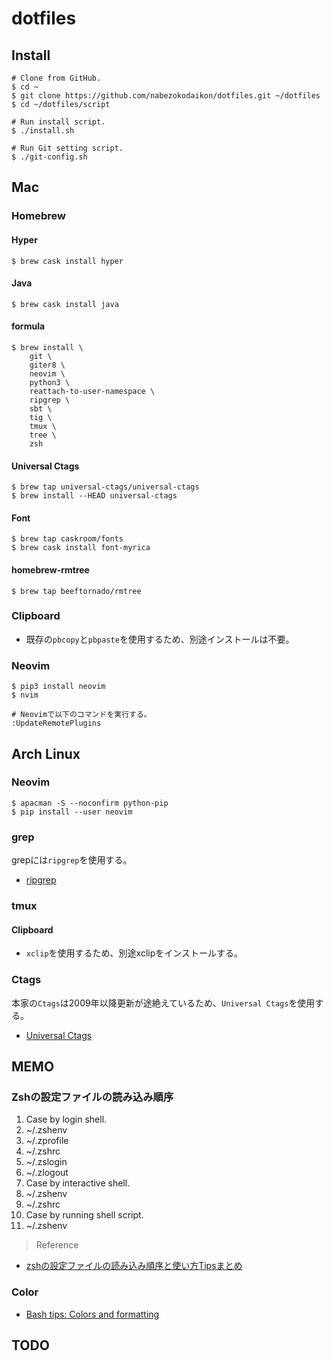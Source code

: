 # dotfiles
## Install
```
# Clone from GitHub.
$ cd ~
$ git clone https://github.com/nabezokodaikon/dotfiles.git ~/dotfiles
$ cd ~/dotfiles/script

# Run install script.
$ ./install.sh

# Run Git setting script.
$ ./git-config.sh
```


## Mac
### Homebrew
#### Hyper
```
$ brew cask install hyper
```
#### Java
```
$ brew cask install java
```
#### formula
```
$ brew install \
    git \
    giter8 \
    neovim \
    python3 \
    reattach-to-user-namespace \
    ripgrep \
    sbt \
    tig \
    tmux \
    tree \
    zsh
```
#### Universal Ctags
```
$ brew tap universal-ctags/universal-ctags
$ brew install --HEAD universal-ctags
```
#### Font
```
$ brew tap caskroom/fonts 
$ brew cask install font-myrica
```
#### homebrew-rmtree
```
$ brew tap beeftornado/rmtree
```

### Clipboard
* 既存の`pbcopy`と`pbpaste`を使用するため、別途インストールは不要。


### Neovim
```
$ pip3 install neovim
$ nvim

# Neovimで以下のコマンドを実行する。
:UpdateRemotePlugins
```


## Arch Linux
### Neovim
```
$ apacman -S --noconfirm python-pip 
$ pip install --user neovim
```

### grep
grepには`ripgrep`を使用する。
* [ripgrep](https://github.com/BurntSushi/ripgrep)

### tmux
#### Clipboard
* `xclip`を使用するため、別途xclipをインストールする。

### Ctags
本家の`Ctags`は2009年以降更新が途絶えているため、`Universal Ctags`を使用する。
* [Universal Ctags](https://github.com/universal-ctags/ctags)


## MEMO
### Zshの設定ファイルの読み込み順序
1. Case by login shell.
  1. ~/.zshenv
  1. ~/.zprofile
  1. ~/.zshrc
  1. ~/.zslogin
  1. ~/.zlogout
1. Case by interactive shell.
  1. ~/.zshenv
  1. ~/.zshrc
1. Case by running shell script.
  1. ~/.zshenv

>Reference
* [zshの設定ファイルの読み込み順序と使い方Tipsまとめ](http://qiita.com/muran001/items/7b104d33f5ea3f75353f)

### Color
* [Bash tips: Colors and formatting](http://misc.flogisoft.com/bash/tip_colors_and_formatting)


## TODO
